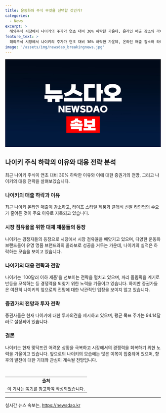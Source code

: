 ```yaml
---
title: 운동화와 주식 무엇을 선택할 것인가?
categories:
  - News
excerpt: >
  해외주식 시장에서 나이키의 주가가 연초 대비 30% 하락한 가운데, 온라인 매출 감소와 라이프 스타일 제품 수요 감소로 실적이 부진한 것으로 나타났습니다. 향후 반등 전망이 힘을 잃으면서 경쟁사들의 부상도 두드러지고 있으며, 내년까지의 실적 전망도 비관적입니다. 나이키는 가격 정책 등의 대책으로 대응하고 있는데, 이에 대한 시장의 반응은 주목받고 있습니다. 미래 전망에 대한 증권사들의 입장은 엇갈리고 있지만, 나이키의 혁신 전략에 따라 주가가 상승할 가능성도 제기되고 있습니다.
feature_text: >
  해외주식 시장에서 나이키의 주가가 연초 대비 30% 하락한 가운데, 온라인 매출 감소와 라이프 스타일 제품 수요 감소로 실적이 부진한 것으로 나타났습니다. 향후 반등 전망이 힘을 잃으면서 경쟁사들의 부상도 두드러지고 있으며, 내년까지의 실적 전망도 비관적입니다. 나이키는 가격 정책 등의 대책으로 대응하고 있는데, 이에 대한 시장의 반응은 주목받고 있습니다. 미래 전망에 대한 증권사들의 입장은 엇갈리고 있지만, 나이키의 혁신 전략에 따라 주가가 상승할 가능성도 제기되고 있습니다.
image: '/assets/img/newsdao_breakingnews.jpg'
---
```


<p><img src="/assets/img/newsdao_breakingnews.jpg" alt="pcversion 속보" /></p>

<h2 data-ke-size="size26">나이키 주식 하락의 이유와 대응 전략 분석</h2>

<p data-ke-size="size16">최근 나이키 주식이 연초 대비 30% 하락한 이유와 이에 대한 증권가의 전망, 그리고 나이키의 대응 전략을 살펴보겠습니다.</p>

<h3><b>나이키의 매출 하락과 이유</b></h3>

<p data-ke-size="size16">최근 나이키 온라인 매출이 감소하고, 라이프 스타일 제품과 클래식 신발 라인업의 수요가 줄어든 것이 주요 이유로 지목되고 있습니다.</p>

<h3><b>시장 점유율을 위한 대체 제품들의 등장</b></h3>

<p data-ke-size="size16">나이키는 경쟁자들의 등장으로 시장에서 시장 점유율을 빼앗기고 있으며, 다양한 운동화 브랜드들이 유명 명품 브랜드와의 콜라보로 성공을 거두는 가운데, 나이키의 실적은 하락하는 모습을 보이고 있습니다.</p>

<h3><b>나이키의 대응 전략과 전망</b></h3>

<p data-ke-size="size16">나이키는 '100달러 이하 제품'을 선보이는 전략을 펼치고 있으며, 파리 올림픽을 계기로 반등을 모색하는 등 경쟁력을 되찾기 위한 노력을 기울이고 있습니다. 하지만 증권가들은 여전히 나이키의 앞으로의 전망에 대한 낙관적인 입장을 보이지 않고 있습니다.</p>

<h3><b>증권가의 전망과 투자 전략</b></h3>

<p data-ke-size="size16">증권사들은 현재 나이키에 대한 투자의견을 제시하고 있으며, 평균 목표 주가는 94.14달러로 설정되어 있습니다.</p>

<h3><b>결론</b></h3>

<p data-ke-size="size16">나이키는 현재 맞닥뜨린 어려운 상황을 극복하고 시장에서의 경쟁력을 회복하기 위한 노력을 기울이고 있습니다. 앞으로의 나이키의 모습에는 많은 이목이 집중되어 있으며, 향후의 발전에 대한 기대와 관심이 계속될 전망입니다.</p>

<p data-ke-size="size16">&nbsp;</p>

<table>
    <tbody>
        <tr>
            <td style="text-align: center; height: 17px;"><b>출처</b></td>
        </tr>
        <tr>
            <td style="text-align: center; height: 17px;">이 기사는 <a href="https://www.some-link.com/">여기</a>를 참고하여 작성되었습니다.</td>
        </tr>
    </tbody>
</table>

<p><hr></p>
실시간 뉴스 속보는, <a href="https://newsdao.kr" rel="dofollow">https://newsdao.kr</a>


